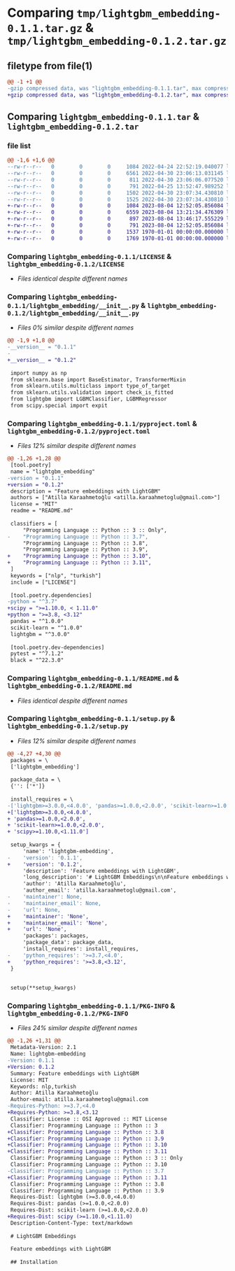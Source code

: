 # Comparing `tmp/lightgbm_embedding-0.1.1.tar.gz` & `tmp/lightgbm_embedding-0.1.2.tar.gz`

## filetype from file(1)

```diff
@@ -1 +1 @@
-gzip compressed data, was "lightgbm_embedding-0.1.1.tar", max compression
+gzip compressed data, was "lightgbm_embedding-0.1.2.tar", max compression
```

## Comparing `lightgbm_embedding-0.1.1.tar` & `lightgbm_embedding-0.1.2.tar`

### file list

```diff
@@ -1,6 +1,6 @@
--rw-r--r--   0        0        0     1084 2022-04-24 22:52:19.040077 lightgbm_embedding-0.1.1/LICENSE
--rw-r--r--   0        0        0     6561 2022-04-30 23:06:13.031145 lightgbm_embedding-0.1.1/lightgbm_embedding/__init__.py
--rw-r--r--   0        0        0      811 2022-04-30 23:06:06.077520 lightgbm_embedding-0.1.1/pyproject.toml
--rw-r--r--   0        0        0      791 2022-04-25 13:52:47.989252 lightgbm_embedding-0.1.1/README.md
--rw-r--r--   0        0        0     1502 2022-04-30 23:07:34.430810 lightgbm_embedding-0.1.1/setup.py
--rw-r--r--   0        0        0     1525 2022-04-30 23:07:34.430810 lightgbm_embedding-0.1.1/PKG-INFO
+-rw-r--r--   0        0        0     1084 2023-08-04 12:52:05.856084 lightgbm_embedding-0.1.2/LICENSE
+-rw-r--r--   0        0        0     6559 2023-08-04 13:21:34.476309 lightgbm_embedding-0.1.2/lightgbm_embedding/__init__.py
+-rw-r--r--   0        0        0      897 2023-08-04 13:46:17.555229 lightgbm_embedding-0.1.2/pyproject.toml
+-rw-r--r--   0        0        0      791 2023-08-04 12:52:05.856084 lightgbm_embedding-0.1.2/README.md
+-rw-r--r--   0        0        0     1537 1970-01-01 00:00:00.000000 lightgbm_embedding-0.1.2/setup.py
+-rw-r--r--   0        0        0     1769 1970-01-01 00:00:00.000000 lightgbm_embedding-0.1.2/PKG-INFO
```

### Comparing `lightgbm_embedding-0.1.1/LICENSE` & `lightgbm_embedding-0.1.2/LICENSE`

 * *Files identical despite different names*

### Comparing `lightgbm_embedding-0.1.1/lightgbm_embedding/__init__.py` & `lightgbm_embedding-0.1.2/lightgbm_embedding/__init__.py`

 * *Files 0% similar despite different names*

```diff
@@ -1,9 +1,8 @@
-__version__ = "0.1.1"
-
+__version__ = "0.1.2"
 
 import numpy as np
 from sklearn.base import BaseEstimator, TransformerMixin
 from sklearn.utils.multiclass import type_of_target
 from sklearn.utils.validation import check_is_fitted
 from lightgbm import LGBMClassifier, LGBMRegressor
 from scipy.special import expit
```

### Comparing `lightgbm_embedding-0.1.1/pyproject.toml` & `lightgbm_embedding-0.1.2/pyproject.toml`

 * *Files 12% similar despite different names*

```diff
@@ -1,26 +1,28 @@
 [tool.poetry]
 name = "lightgbm_embedding"
-version = "0.1.1"
+version = "0.1.2"
 description = "Feature embeddings with LightGBM"
 authors = ["Atilla Karaahmetoğlu <atilla.karaahmetoglu@gmail.com>"]
 license = "MIT"
 readme = "README.md"
 
 classifiers = [
     "Programming Language :: Python :: 3 :: Only",
-    "Programming Language :: Python :: 3.7",
     "Programming Language :: Python :: 3.8",
     "Programming Language :: Python :: 3.9",
+    "Programming Language :: Python :: 3.10",
+    "Programming Language :: Python :: 3.11",
 ]
 keywords = ["nlp", "turkish"]
 include = ["LICENSE"]
 
 [tool.poetry.dependencies]
-python = "^3.7"
+scipy = ">=1.10.0, < 1.11.0"
+python = ">=3.8, <3.12"
 pandas = "^1.0.0"
 scikit-learn = "^1.0.0"
 lightgbm = "^3.0.0"
 
 [tool.poetry.dev-dependencies]
 pytest = "^7.1.2"
 black = "^22.3.0"
```

### Comparing `lightgbm_embedding-0.1.1/README.md` & `lightgbm_embedding-0.1.2/README.md`

 * *Files identical despite different names*

### Comparing `lightgbm_embedding-0.1.1/setup.py` & `lightgbm_embedding-0.1.2/setup.py`

 * *Files 12% similar despite different names*

```diff
@@ -4,27 +4,30 @@
 packages = \
 ['lightgbm_embedding']
 
 package_data = \
 {'': ['*']}
 
 install_requires = \
-['lightgbm>=3.0.0,<4.0.0', 'pandas>=1.0.0,<2.0.0', 'scikit-learn>=1.0.0,<2.0.0']
+['lightgbm>=3.0.0,<4.0.0',
+ 'pandas>=1.0.0,<2.0.0',
+ 'scikit-learn>=1.0.0,<2.0.0',
+ 'scipy>=1.10.0,<1.11.0']
 
 setup_kwargs = {
     'name': 'lightgbm-embedding',
-    'version': '0.1.1',
+    'version': '0.1.2',
     'description': 'Feature embeddings with LightGBM',
     'long_description': '# LightGBM Embeddings\n\nFeature embeddings with LightGBM\n\n## Installation\n\n    pip install lightgbm-embedding\n\n## Examples\n```python\nimport pandas as pd\nfrom sklearn.model_selection import train_test_split\nfrom lightgbm_embedding import LightgbmEmbedding\n\ndf = pd.read_csv(\n    "https://gist.githubusercontent.com/curran/a08a1080b88344b0c8a7/raw/0e7a9b0a5d22642a06d3d5b9bcbad9890c8ee534/iris.csv"\n)\ncols = df.columns[:-1]\ntarget = df.columns[-1]\nnum_classes = df[target].nunique()\n\nX_train, X_test = train_test_split(\n    df, test_size=0.2, stratify=df[target], random_state=42\n)\n\nn_dim = 20\nemb = LightgbmEmbedding(n_dim=n_dim)\nemb.fit(X_train[cols], X_train[target])\nX_train_embed = emb.transform(X_train[cols])\nX_test_embed = emb.transform(X_test[cols])\n```\n',
     'author': 'Atilla Karaahmetoğlu',
     'author_email': 'atilla.karaahmetoglu@gmail.com',
-    'maintainer': None,
-    'maintainer_email': None,
-    'url': None,
+    'maintainer': 'None',
+    'maintainer_email': 'None',
+    'url': 'None',
     'packages': packages,
     'package_data': package_data,
     'install_requires': install_requires,
-    'python_requires': '>=3.7,<4.0',
+    'python_requires': '>=3.8,<3.12',
 }
 
 
 setup(**setup_kwargs)
```

### Comparing `lightgbm_embedding-0.1.1/PKG-INFO` & `lightgbm_embedding-0.1.2/PKG-INFO`

 * *Files 24% similar despite different names*

```diff
@@ -1,26 +1,31 @@
 Metadata-Version: 2.1
 Name: lightgbm-embedding
-Version: 0.1.1
+Version: 0.1.2
 Summary: Feature embeddings with LightGBM
 License: MIT
 Keywords: nlp,turkish
 Author: Atilla Karaahmetoğlu
 Author-email: atilla.karaahmetoglu@gmail.com
-Requires-Python: >=3.7,<4.0
+Requires-Python: >=3.8,<3.12
 Classifier: License :: OSI Approved :: MIT License
 Classifier: Programming Language :: Python :: 3
+Classifier: Programming Language :: Python :: 3.8
+Classifier: Programming Language :: Python :: 3.9
+Classifier: Programming Language :: Python :: 3.10
+Classifier: Programming Language :: Python :: 3.11
 Classifier: Programming Language :: Python :: 3 :: Only
 Classifier: Programming Language :: Python :: 3.10
-Classifier: Programming Language :: Python :: 3.7
+Classifier: Programming Language :: Python :: 3.11
 Classifier: Programming Language :: Python :: 3.8
 Classifier: Programming Language :: Python :: 3.9
 Requires-Dist: lightgbm (>=3.0.0,<4.0.0)
 Requires-Dist: pandas (>=1.0.0,<2.0.0)
 Requires-Dist: scikit-learn (>=1.0.0,<2.0.0)
+Requires-Dist: scipy (>=1.10.0,<1.11.0)
 Description-Content-Type: text/markdown
 
 # LightGBM Embeddings
 
 Feature embeddings with LightGBM
 
 ## Installation
```

